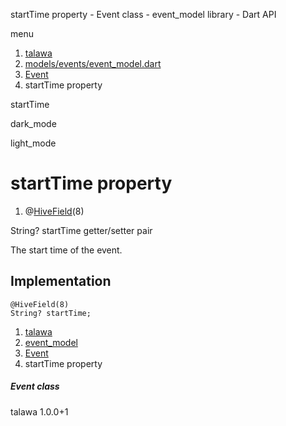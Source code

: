 




startTime property - Event class - event\_model library - Dart API







menu

1. [talawa](../../index.html)
2. [models/events/event\_model.dart](../../models_events_event_model/models_events_event_model-library.html)
3. [Event](../../models_events_event_model/Event-class.html)
4. startTime property

startTime


dark\_mode

light\_mode




# startTime property


1. @[HiveField](https://pub.dev/documentation/hive/2.2.3/hive/HiveField-class.html)(8)

String?
startTime
getter/setter pair

The start time of the event.


## Implementation

```
@HiveField(8)
String? startTime;
```

 


1. [talawa](../../index.html)
2. [event\_model](../../models_events_event_model/models_events_event_model-library.html)
3. [Event](../../models_events_event_model/Event-class.html)
4. startTime property

##### Event class





talawa
1.0.0+1






